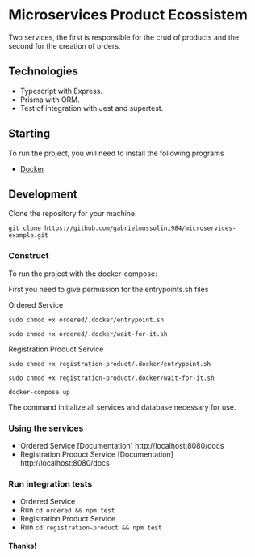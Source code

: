 # Microservices Product Ecossistem
Two services, the first is responsible for the crud of products and the second for the creation of orders.

## Technologies
- Typescript with Express.
- Prisma with ORM.
- Test of integration with Jest and supertest.

## Starting
To run the project, you will need to install the following programs

- [Docker](https://docs.docker.com/get-docker/)

## Development

Clone the repository for your machine.

```shell
git clone https://github.com/gabrielmussolini984/microservices-example.git
```

### Construct

To run the project with the docker-compose:

First you need to give permission for the entrypoints.sh files

Ordered Service
```shell
sudo chmod +x ordered/.docker/entrypoint.sh
```
```shell
sudo chmod +x ordered/.docker/wait-for-it.sh
```
Registration Product Service
```shell
sudo chmod +x registration-product/.docker/entrypoint.sh
```
```shell
sudo chmod +x registration-product/.docker/wait-for-it.sh
```
```shell
docker-compose up
```

The command initialize all services and database necessary for use.

### Using the services
- Ordered Service
[Documentation] http://localhost:8080/docs
- Registration Product Service
[Documentation] http://localhost:8080/docs

### Run integration tests
- Ordered Service
- Run `cd ordered && npm test`
- Registration Product Service
- Run `cd registration-product && npm test`

#### Thanks!